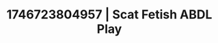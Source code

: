 ---
categories:
- AI-generated
- Sensory play
- Digital erotica realm
- Cosplay
- Romantasy erotica
- Erotic escapism
- ASMR
- Teasing look
image: /assets/images/1746723804957.jpg
layout: post
seo:
  description: Featured content with high-quality Scat Fetish, ABDL Play. HD images
    available.
  keywords: Scat Fetish, ABDL Play
  og_image: /assets/images/1746723804957.jpg
  schema_type: VisualArtwork
tags:
- ABDL Play
- '#1746723804957'
- Scat Fetish
title: 1746723804957 | Scat Fetish ABDL Play
---